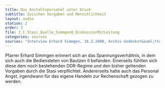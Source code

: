 ```yaml
---
title: Das Anstaltspersonal unter Druck
subtitle: Zwischen Vorgaben und Menschlichkeit
layout: audio
station: 2
order: 3
file: 2_C_Stasi_Quelle_Simmgen8_DiskussionMitLeitung
categories: sources
sources: "Interview Erhard Simmgen, 16.2.2000, Archiv Gedenkst&auml;tte Bautzen."
--- 
```

Pfarrer Erhard Simmgen erinnert sich an das Spannungsverh&auml;ltnis, in dem sich auch die Bediensteten&nbsp;von Bautzen II befanden. Einerseits f&uuml;hlten&nbsp;sich diese dem noch bestehenden DDR-Regime und den bisher geltenden Vorgaben durch die Stasi verpflichtet. Andererseits hatte auch das Personal Angst, irgendwann f&uuml;r das eigene Handeln zur Rechenschaft gezogen zu werden.